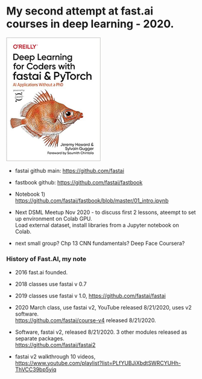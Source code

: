 # My second attempt at fast.ai courses in deep learning - 2020.  

   <img src="./fastbook.jpg" alt="fastbook image" width="250">  
   
  * fastai github main:  https://github.com/fastai  
  * fastbook github: https://github.com/fastai/fastbook  
  * Notebook 1)  https://github.com/fastai/fastbook/blob/master/01_intro.ipynb  
  
  * Next DSML Meetup Nov 2020 - to discuss first 2 lessons, ateempt to set up environment on Colab GPU.  
    Load external dataset, install libraries from a Jupyter notebook on Colab.  
  * next small group? Chp 13 CNN fundamentals? Deep Face Coursera?  

### History of Fast.AI, my note  

  * 2016 fast.ai founded.  
  * 2018 classes use fastai v 0.7   
  * 2019 classes use fastai v 1.0,  https://github.com/fastai/fastai  
  * 2020 March class, use fastai v2, YouTube released 8/21/2020, uses v2 software.  
    https://github.com/fastai/course-v4 released 8/21/2020.  

  * Software, fastai v2, released 8/21/2020. 
    3 other modules released as separate packages.    
    https://github.com/fastai/fastai2   

  * fastai v2 walkthrough 10 videos,  
    https://www.youtube.com/playlist?list=PLfYUBJiXbdtSWRCYUHh-ThVCC39bp5yiq  


